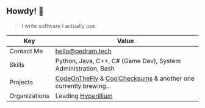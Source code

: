 ## Howdy! 👋
> I write software I actually use.

| Key | Value |
|--|--|
|Contact Me | hello@pedram.tech |
|Skills | Python, Java, C++, C# (Game Dev), System Administration, Bash|
| Projects | [CodeOnTheFly](https://github.com/Its-pedram/CodeOnTheFly) & [CoolChecksums](https://github.com/Its-pedram/CoolCheckSums) & another one currently brewing... |
| Organizations | Leading [Hyperillium](https://github.com/Hyperillium) |
